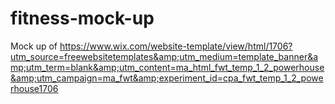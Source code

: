 # fitness-mock-up
Mock up of https://www.wix.com/website-template/view/html/1706?utm_source=freewebsitetemplates&amp;utm_medium=template_banner&amp;utm_term=blank&amp;utm_content=ma_html_fwt_temp_1_2_powerhouse&amp;utm_campaign=ma_fwt&amp;experiment_id=cpa_fwt_temp_1_2_powerhouse1706
